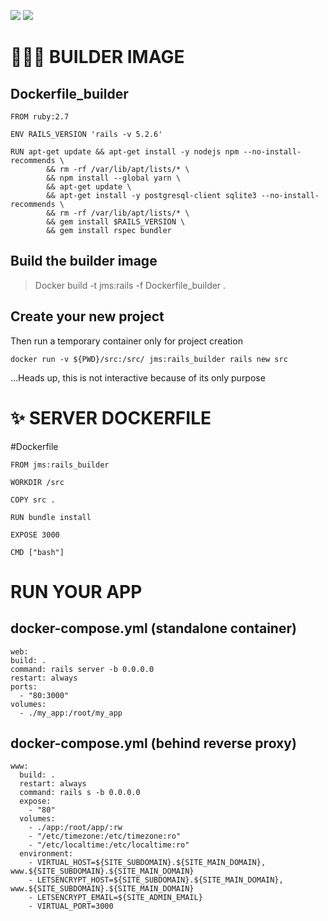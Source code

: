 ![](https://img.shields.io/badge/Tools-Docker-informational?style=flat&logo=docker&logoColor=white&color=2bbc8a)
![](https://img.shields.io/badge/Code-Ruby-informational?style=flat&logo=ruby&logoColor=white&color=2bbc8a)

# 👷🏼‍♂️ BUILDER IMAGE

## Dockerfile_builder
```
FROM ruby:2.7

ENV RAILS_VERSION 'rails -v 5.2.6'

RUN apt-get update && apt-get install -y nodejs npm --no-install-recommends \
        && rm -rf /var/lib/apt/lists/* \
        && npm install --global yarn \
        && apt-get update \
        && apt-get install -y postgresql-client sqlite3 --no-install-recommends \
        && rm -rf /var/lib/apt/lists/* \
        && gem install $RAILS_VERSION \
        && gem install rspec bundler

```
## Build the builder image

> Docker build -t jms:rails -f Dockerfile_builder .

## Create your new project
Then run a temporary container only for project creation
```
docker run -v ${PWD}/src:/src/ jms:rails_builder rails new src
```
...Heads up, this is not interactive because of its only purpose


# ✨ SERVER DOCKERFILE

#Dockerfile
```
FROM jms:rails_builder

WORKDIR /src

COPY src .

RUN bundle install

EXPOSE 3000

CMD ["bash"]

```

# RUN YOUR APP

## docker-compose.yml (standalone container)
  ```
  web:
  build: .
  command: rails server -b 0.0.0.0
  restart: always
  ports:
    - "80:3000"
  volumes:
    - ./my_app:/root/my_app
  ```
## docker-compose.yml (behind reverse proxy)
  ```
  www:
    build: .
    restart: always
    command: rails s -b 0.0.0.0
    expose:
      - "80"
    volumes:
      - ./app:/root/app/:rw
      - "/etc/timezone:/etc/timezone:ro"
      - "/etc/localtime:/etc/localtime:ro"
    environment:
      - VIRTUAL_HOST=${SITE_SUBDOMAIN}.${SITE_MAIN_DOMAIN}, www.${SITE_SUBDOMAIN}.${SITE_MAIN_DOMAIN}
      - LETSENCRYPT_HOST=${SITE_SUBDOMAIN}.${SITE_MAIN_DOMAIN}, www.${SITE_SUBDOMAIN}.${SITE_MAIN_DOMAIN}
      - LETSENCRYPT_EMAIL=${SITE_ADMIN_EMAIL}
      - VIRTUAL_PORT=3000
```
